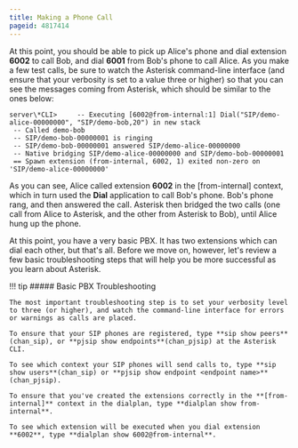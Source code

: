 ```yaml
---
title: Making a Phone Call
pageid: 4817414
---
```


At this point, you should be able to pick up Alice's phone and dial extension **6002** to call Bob, and dial **6001** from Bob's phone to call Alice. As you make a few test calls, be sure to watch the Asterisk command-line interface (and ensure that your verbosity is set to a value three or higher) so that you can see the messages coming from Asterisk, which should be similar to the ones below:

```
server\*CLI>     -- Executing [6002@from-internal:1] Dial("SIP/demo-alice-00000000", "SIP/demo-bob,20") in new stack
 -- Called demo-bob
 -- SIP/demo-bob-00000001 is ringing
 -- SIP/demo-bob-00000001 answered SIP/demo-alice-00000000
 -- Native bridging SIP/demo-alice-00000000 and SIP/demo-bob-00000001
 == Spawn extension (from-internal, 6002, 1) exited non-zero on 'SIP/demo-alice-00000000'

```

As you can see, Alice called extension **6002** in the [from-internal] context, which in turn used the **Dial** application to call Bob's phone. Bob's phone rang, and then answered the call. Asterisk then bridged the two calls (one call from Alice to Asterisk, and the other from Asterisk to Bob), until Alice hung up the phone.

At this point, you have a very basic PBX. It has two extensions which can dial each other, but that's all. Before we move on, however, let's review a few basic troubleshooting steps that will help you be more successful as you learn about Asterisk.




!!! tip 
    ##### Basic PBX Troubleshooting

    The most important troubleshooting step is to set your verbosity level to three (or higher), and watch the command-line interface for errors or warnings as calls are placed.

    To ensure that your SIP phones are registered, type **sip show peers**(chan_sip), or **pjsip show endpoints**(chan_pjsip) at the Asterisk CLI.

    To see which context your SIP phones will send calls to, type **sip show users**(chan_sip) or **pjsip show endpoint <endpoint name>**(chan_pjsip).

    To ensure that you've created the extensions correctly in the **[from-internal]** context in the dialplan, type **dialplan show from-internal**.

    To see which extension will be executed when you dial extension **6002**, type **dialplan show 6002@from-internal**.

      
[//]: # (end-tip)



